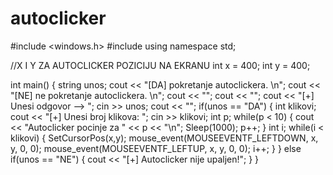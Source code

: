 # autoclicker

#include <windows.h>
#include <iostream>
using namespace std;

//X I Y ZA AUTOCLICKER POZICIJU NA EKRANU
int x = 400;
int y = 400;

int main() {
    string unos;
    cout << "[DA] pokretanje autoclickera. \n";
    cout << "[NE] ne pokretanje autoclickera. \n";
    cout << "";
    cout << "";
    cout << "[+] Unesi odgovor --> ";
    cin >> unos;
    cout << "";
    if(unos == "DA") {
        int klikovi;
        cout << "[+] Unesi broj klikova: ";
        cin >> klikovi;
        int p;
        while(p < 10) {
            cout << "Autoclicker pocinje za " << p << "\n";
            Sleep(1000);
            p++;
        }
        int i;
        while(i < klikovi) {
            SetCursorPos(x,y);
            mouse_event(MOUSEEVENTF_LEFTDOWN, x, y, 0, 0);
            mouse_event(MOUSEEVENTF_LEFTUP, x, y, 0, 0);
            i++;
        }
    } else if(unos == "NE") {
        cout << "[+] Autoclicker nije upaljen!";
    }
}
